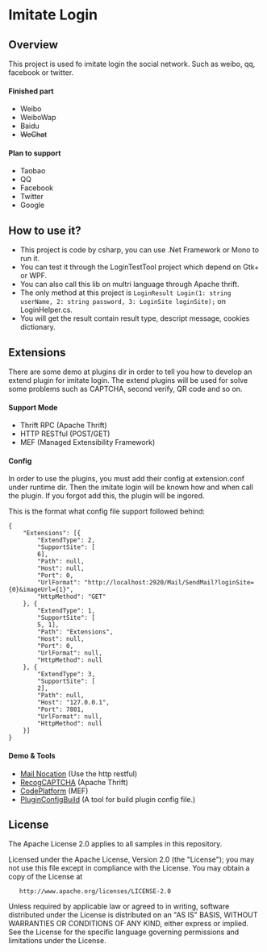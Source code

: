 Imitate Login
============

Overview
-------

This project is used fo imitate login the social network. Such as weibo, qq, facebook or twitter.

#### Finished part

 - Weibo
 - WeiboWap
 - Baidu
 - ~~WeChat~~

#### Plan to support

 - Taobao
 - QQ
 - Facebook
 - Twitter
 - Google
 
How to use it?
-------

 - This project is code by csharp, you can use .Net Framework or Mono to run it.
 - You can test it through the LoginTestTool project which depend on Gtk+ or WPF.
 - You can also call this lib on multri language through Apache thrift.
 - The only method at this project is  `LoginResult Login(1: string userName, 2: string password, 3: LoginSite loginSite);`  on LoginHelper.cs.
 - You will get the result contain result type, descript message, cookies dictionary.

Extensions
-------

There are some demo at plugins dir in order to tell you how to develop an extend plugin for imitate login.
The extend plugins will be used for solve some problems such as CAPTCHA, second verify, QR code and so on.

#### Support Mode

 - Thrift RPC (Apache Thrift)
 - HTTP RESTful (POST/GET)
 - MEF (Managed Extensibility Framework)

#### Config

In order to use the plugins, you must add their config at extension.conf under runtime dir. Then the imitate login will be known how and when call the plugin. If you forgot add this, the plugin will be ingored.

This is the format what config file support followed behind:

    {
        "Extensions": [{
            "ExtendType": 2,
            "SupportSite": [
            6],
            "Path": null,
            "Host": null,
            "Port": 0,
            "UrlFormat": "http://localhost:2920/Mail/SendMail?loginSite={0}&imageUrl={1}",
            "HttpMethod": "GET"
        }, {
            "ExtendType": 1,
            "SupportSite": [
            5, 1],
            "Path": "Extensions",
            "Host": null,
            "Port": 0,
            "UrlFormat": null,
            "HttpMethod": null
        }, {
            "ExtendType": 3,
            "SupportSite": [
            2],
            "Path": null,
            "Host": "127.0.0.1",
            "Port": 7801,
            "UrlFormat": null,
            "HttpMethod": null
        }]
    }

#### Demo & Tools

 - [Mail Nocation](https://github.com/ziyunhx/imitate-login/tree/master/Extensions/MailNotication) (Use the http restful)
 - [RecogCAPTCHA](https://github.com/ziyunhx/imitate-login/tree/master/Extensions/RecogCAPTCHA) (Apache Thrift)
 - [CodePlatform](https://github.com/ziyunhx/imitate-login/tree/master/Extensions/CodePlatform) (MEF)
 - [PluginConfigBuild](https://github.com/ziyunhx/imitate-login/tree/master/Tools/PluginConfigBuild) (A tool for build plugin config file.)

License
-------

The Apache License 2.0 applies to all samples in this repository.

   Licensed under the Apache License, Version 2.0 (the "License");
   you may not use this file except in compliance with the License.
   You may obtain a copy of the License at

       http://www.apache.org/licenses/LICENSE-2.0

   Unless required by applicable law or agreed to in writing, software
   distributed under the License is distributed on an "AS IS" BASIS,
   WITHOUT WARRANTIES OR CONDITIONS OF ANY KIND, either express or implied.
   See the License for the specific language governing permissions and
   limitations under the License.
